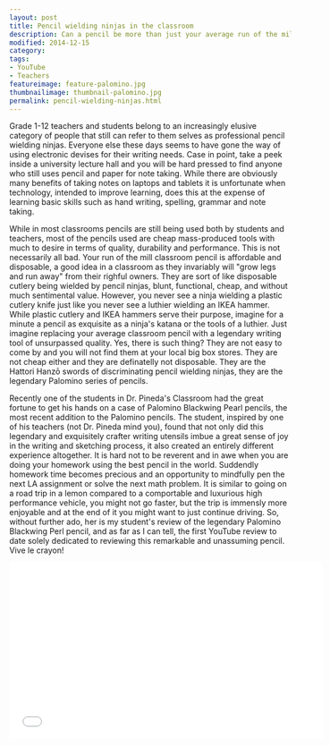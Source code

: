 ```yaml
---
layout: post  
title: Pencil wielding ninjas in the classroom  
description: Can a pencil be more than just your average run of the mill pencil? The legendary Palomino Blackwing Pearl can take a student or teacher's writing to new heights. We have taken a batch of the Pearls for a spin and are blown away by how much writing and sketching can be transformed by this unassuming pencil.
modified: 2014-12-15
category: 
tags:
- YouTube
- Teachers
featureimage: feature-palomino.jpg
thumbnailimage: thumbnail-palomino.jpg
permalink: pencil-wielding-ninjas.html
--- 
```

<p>Grade 1-12 teachers and students belong to an increasingly elusive category of people that still can refer to them selves as professional pencil wielding ninjas. Everyone else these days seems to have gone the way of using electronic devises for their writing needs. Case in point, take a peek inside a university lecture hall and you will be hard pressed to find anyone who still uses pencil and paper for note taking. While there are obviously many benefits of taking notes on laptops and tablets it is unfortunate when technology, intended to improve learning, does this at the expense of learning basic skills such as hand writing, spelling, grammar and note taking. </p>

<p>While in most classrooms pencils are still being used both by students and teachers, most of the pencils used are cheap mass-produced tools with much to desire in terms of quality, durability and performance. This is not necessarily all bad. Your run of the mill classroom pencil is affordable and disposable, a good idea in a classroom as they invariably will "grow legs and run away" from their righful owners. They are sort of like disposable cutlery being wielded by pencil ninjas, blunt, functional, cheap, and without much sentimental value. However, you never see a ninja wielding a plastic cutlery knife just like you never see a luthier wielding an IKEA hammer. While plastic cutlery and IKEA hammers serve their purpose, imagine for a minute a pencil as exquisite as a ninja's katana or the tools of a luthier. Just imagine replacing your average classroom pencil with a legendary writing tool of unsurpassed quality. Yes, there is such thing? They are not easy to come by and you will not find them at your local big box stores. They are not cheap either and they are definatelly not disposable. They are the Hattori Hanzō swords of discriminating pencil wielding ninjas, they are the legendary Palomino series of pencils.</p> 

<p>Recently one of the students in Dr. Pineda's Classroom had the great fortune to get his hands on a case of Palomino Blackwing Pearl pencils, the most recent addition to the Palomino pencils. The student, inspired by one of his teachers (not Dr. Pineda mind you), found that not only did this legendary and exquisitely crafter writing utensils imbue a great sense of joy in the writing and sketching process, it also created an entirely different experience altogether. It is hard not to be reverent and in awe when you are doing your homework using the best pencil in the world. Suddendly homework time becomes precious and an opportunity to mindfully pen the next LA assignment or solve the next math problem. It is similar to going on a road trip in a lemon compared to a comportable and luxurious high performance vehicle, you might not go faster, but the trip is immensly more enjoyable and at the end of it you might want to just continue driving. So, without further ado, her is my student's review of the legendary Palomino Blackwing Perl pencil, and as far as I can tell, the first YouTube review to date solely dedicated to reviewing this remarkable and unassuming pencil. Vive le crayon!</p>

<iframe width="560" height="315" src="//www.youtube.com/embed/uikU5dnNNVY?rel=0" frameborder="0" allowfullscreen></iframe>